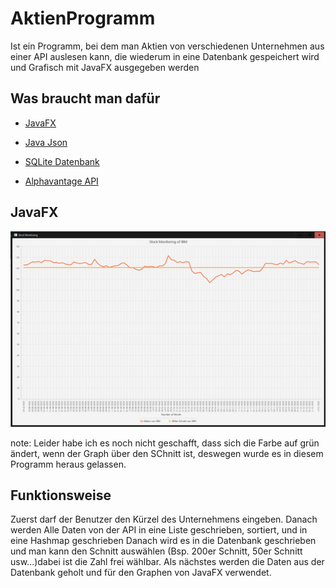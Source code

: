 
# AktienProgramm
Ist ein Programm, bei dem man Aktien von verschiedenen Unternehmen aus einer API auslesen kann, die wiederum in eine Datenbank
gespeichert wird und Grafisch mit JavaFX ausgegeben werden

## Was braucht man dafür
* [JavaFX](https://openjfx.io)</br>
* [Java Json](https://jar-download.com/artifacts/org.json)
* [SQLite Datenbank](https://www.sqlite.org/index.html)

* [Alphavantage API](https://www.alphavantage.co)

## JavaFX
![.](https://github.com/SpiritKingTV/SWP_4aHWII_KS/blob/master/AktienProgramm_KS_4aHWII/IBM%20Aktie.PNG)

note: Leider habe ich es noch nicht geschafft, dass sich die Farbe auf grün ändert, wenn der Graph über den SChnitt ist,
deswegen wurde es in diesem Programm heraus gelassen.

## Funktionsweise
Zuerst darf der Benutzer den Kürzel des Unternehmens eingeben. Danach werden Alle Daten von der API in eine Liste geschrieben, sortiert, und in eine Hashmap geschrieben
Danach wird es in die Datenbank geschrieben und man kann den Schnitt auswählen (Bsp. 200er Schnitt, 50er Schnitt usw...)dabei ist die Zahl frei wählbar.
Als nächstes werden die Daten aus der Datenbank geholt und für den Graphen von JavaFX verwendet.

